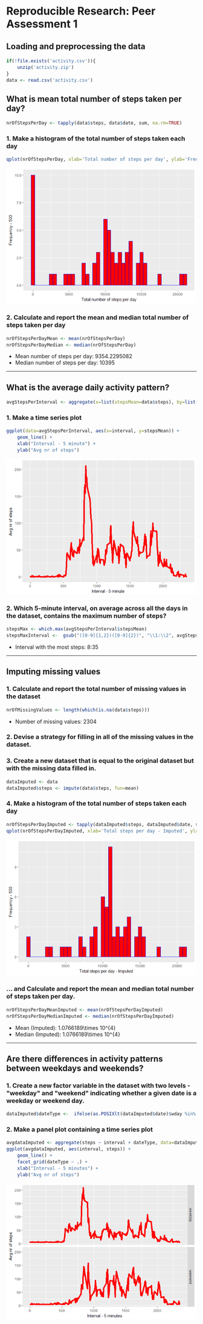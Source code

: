 # Reproducible Research: Peer Assessment 1



## Loading and preprocessing the data

```r
if(!file.exists('activity.csv')){
    unzip('activity.zip')
}
data <- read.csv('activity.csv')
```

## What is mean total number of steps taken per day?

```r
nrOfStepsPerDay <- tapply(data$steps, data$date, sum, na.rm=TRUE)
```

### 1. Make a histogram of the total number of steps taken each day

```r
qplot(nrOfStepsPerDay, xlab='Total number of steps per day', ylab='Frequency - 500', binwidth=500)
```

![](PA1_template_files/figure-html/unnamed-chunk-4-1.png)<!-- -->

### 2. Calculate and report the mean and median total number of steps taken per day

```r
nrOfStepsPerDayMean <- mean(nrOfStepsPerDay)
nrOfStepsPerDayMedian <- median(nrOfStepsPerDay)
```
* Mean number of steps per day: 9354.2295082
* Median number of steps per day:  10395

-----

## What is the average daily activity pattern?

```r
avgStepsPerInterval <- aggregate(x=list(stepsMean=data$steps), by=list(interval=data$interval), FUN=mean, na.rm=TRUE)
```

### 1. Make a time series plot

```r
ggplot(data=avgStepsPerInterval, aes(x=interval, y=stepsMean)) +
    geom_line() +
    xlab("Interval - 5 minute") +
    ylab("Avg nr of steps") 
```

![](PA1_template_files/figure-html/unnamed-chunk-7-1.png)<!-- -->

### 2. Which 5-minute interval, on average across all the days in the dataset, contains the maximum number of steps?

```r
stepsMax <- which.max(avgStepsPerInterval$stepsMean)
stepsMaxInterval <-  gsub("([0-9]{1,2})([0-9]{2})", "\\1:\\2", avgStepsPerInterval[stepsMax,'interval'])
```

* Interval with the most steps: 8:35

----

## Imputing missing values
### 1. Calculate and report the total number of missing values in the dataset 

```r
nrOfMissingValues <- length(which(is.na(data$steps)))
```

* Number of missing values: 2304

### 2. Devise a strategy for filling in all of the missing values in the dataset.
### 3. Create a new dataset that is equal to the original dataset but with the missing data filled in.

```r
dataImputed <- data
dataImputed$steps <- impute(data$steps, fun=mean)
```


### 4. Make a histogram of the total number of steps taken each day 

```r
nrOfStepsPerDayImputed <- tapply(dataImputed$steps, dataImputed$date, sum)
qplot(nrOfStepsPerDayImputed, xlab='Total steps per day - Imputed', ylab='Frequency - 500', binwidth=500)
```

![](PA1_template_files/figure-html/unnamed-chunk-11-1.png)<!-- -->

### ... and Calculate and report the mean and median total number of steps taken per day. 

```r
nrOfStepsPerDayMeanImputed <- mean(nrOfStepsPerDayImputed)
nrOfStepsPerDayMedianImputed <- median(nrOfStepsPerDayImputed)
```
* Mean (Imputed): 1.0766189\times 10^{4}
* Median (Imputed):  1.0766189\times 10^{4}


----

## Are there differences in activity patterns between weekdays and weekends?
### 1. Create a new factor variable in the dataset with two levels - "weekday" and "weekend" indicating whether a given date is a weekday or weekend day.


```r
dataImputed$dateType <-  ifelse(as.POSIXlt(dataImputed$date)$wday %in% c(0,6), 'weekend', 'weekday')
```

### 2. Make a panel plot containing a time series plot


```r
avgdataImputed <- aggregate(steps ~ interval + dateType, data=dataImputed, mean)
ggplot(avgdataImputed, aes(interval, steps)) + 
    geom_line() + 
    facet_grid(dateType ~ .) +
    xlab("Interval - 5 minutes") + 
    ylab("Avg nr of steps")
```

![](PA1_template_files/figure-html/unnamed-chunk-14-1.png)<!-- -->
